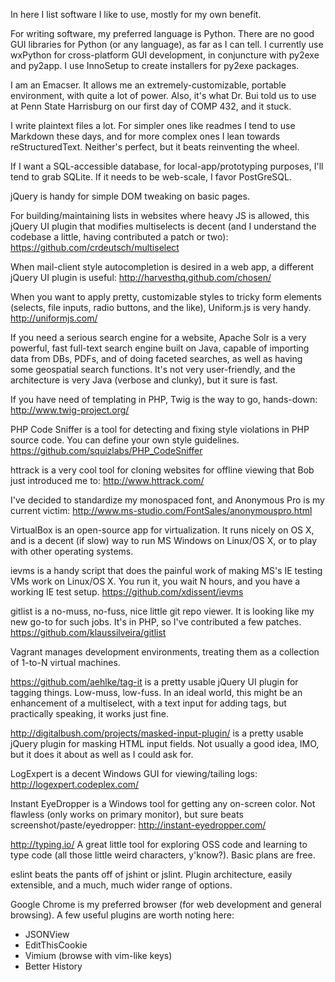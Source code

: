In here I list software I like to use, mostly for my own benefit.


For writing software, my preferred language is Python. There are no good GUI
libraries for Python (or any language), as far as I can tell. I currently use
wxPython for cross-platform GUI development, in conjuncture with py2exe and
py2app. I use InnoSetup to create installers for py2exe packages.

I am an Emacser. It allows me an extremely-customizable, portable environment,
with quite a lot of power. Also, it's what Dr. Bui told us to use at Penn
State Harrisburg on our first day of COMP 432, and it stuck.

I write plaintext files a lot. For simpler ones like readmes I tend to use
Markdown these days, and for more complex ones I lean towards reStructuredText.
Neither's perfect, but it beats reinventing the wheel.


If I want a SQL-accessible database, for local-app/prototyping purposes,
I'll tend to grab SQLite. If it needs to be web-scale, I favor PostGreSQL.


jQuery is handy for simple DOM tweaking on basic pages.


For building/maintaining lists in websites where heavy JS is allowed, this
jQuery UI plugin that modifies multiselects is decent (and I understand the
codebase a little, having contributed a patch or two):
https://github.com/crdeutsch/multiselect


When mail-client style autocompletion is desired in a web app, a different
jQuery UI plugin is useful:
http://harvesthq.github.com/chosen/


When you want to apply pretty, customizable styles to tricky form elements
(selects, file inputs, radio buttons, and the like), Uniform.js is very handy.
http://uniformjs.com/


If you need a serious search engine for a website, Apache Solr is a very
powerful, fast full-text search engine built on Java, capable of importing
data from DBs, PDFs, and of doing faceted searches, as well as having some
geospatial search functions. It's not very user-friendly, and the architecture
is very Java (verbose and clunky), but it sure is fast.


If you have need of templating in PHP, Twig is the way to go, hands-down:
http://www.twig-project.org/


PHP Code Sniffer is a tool for detecting and fixing style violations in PHP
source code. You can define your own style guidelines.
https://github.com/squizlabs/PHP_CodeSniffer


httrack is a very cool tool for cloning websites for offline viewing that Bob
just introduced me to: http://www.httrack.com/


I've decided to standardize my monospaced font, and Anonymous Pro is my
current victim: http://www.ms-studio.com/FontSales/anonymouspro.html


VirtualBox is an open-source app for virtualization. It runs nicely on OS X,
and is a decent (if slow) way to run MS Windows on Linux/OS X, or to play with
other operating systems.


ievms is a handy script that does the painful work of making MS's IE testing
VMs work on Linux/OS X. You run it, you wait N hours, and you have a working
IE test setup. https://github.com/xdissent/ievms


gitlist is a no-muss, no-fuss, nice little git repo viewer. It is looking like
my new go-to for such jobs. It's in PHP, so I've contributed a few patches.
https://github.com/klaussilveira/gitlist


Vagrant manages development environments, treating them as a collection of
1-to-N virtual machines.


https://github.com/aehlke/tag-it is a pretty usable jQuery UI plugin for
tagging things. Low-muss, low-fuss. In an ideal world, this might be an
enhancement of a multiselect, with a text input for adding tags, but
practically speaking, it works just fine.


http://digitalbush.com/projects/masked-input-plugin/ is a pretty usable jQuery
plugin for masking HTML input fields. Not usually a good idea, IMO, but it
does it about as well as I could ask for.


LogExpert is a decent Windows GUI for viewing/tailing logs:
http://logexpert.codeplex.com/


Instant EyeDropper is a Windows tool for getting any on-screen color. Not
flawless (only works on primary monitor), but sure beats
screenshot/paste/eyedropper: http://instant-eyedropper.com/


http://typing.io/ A great little tool for exploring OSS code and learning to
type code (all those little weird characters, y'know?). Basic plans are free.


eslint beats the pants off of jshint or jslint. Plugin architecture, easily
extensible, and a much, much wider range of options.


Google Chrome is my preferred browser (for web development and general
browsing). A few useful plugins are worth noting here:
  * JSONView
  * EditThisCookie
  * Vimium (browse with vim-like keys)
  * Better History
